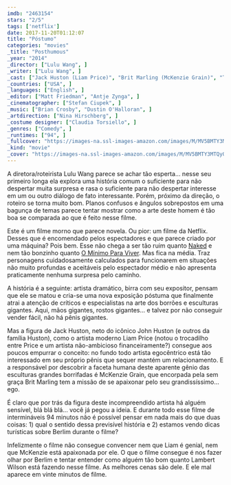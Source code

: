 ```yaml
---
imdb: "2463154"
stars: "2/5"
tags: ['netflix']
date: 2017-11-20T01:12:07
title: "Póstumo"
categories: "movies"
_title: "Posthumous"
_year: "2014"
_director: ["Lulu Wang", ]
_writer: ["Lulu Wang", ]
_cast: ["Jack Huston (Liam Price)", "Brit Marling (McKenzie Grain)", "Tom Schilling (Ben)", "Lambert Wilson (Daniel S. Volpe)", "Alexander Fehling (Erik Alder)", "Nikolai Kinski (Kaleb Moo)", "Martin Stange (Detective)", "Oleg Tikhomirov (Waiter)", "Joost Siedhoff (Landlord)", ]
_countries: ["USA", ]
_languages: ["English", ]
_editor: ["Matt Friedman", "Antje Zynga", ]
_cinematographer: ["Stefan Ciupek", ]
_music: ["Brian Crosby", "Dustin O'Halloran", ]
_artdirection: ["Nina Hirschberg", ]
_costume designer: ["Claudia Torsiello", ]
_genres: ["Comedy", ]
_runtimes: ["94", ]
_fullcover: "https://images-na.ssl-images-amazon.com/images/M/MV5BMTY3MTQyODkxNl5BMl5BanBnXkFtZTgwNDA0NTg4OTE@.jpg"
_kind: "movie"
_cover: "https://images-na.ssl-images-amazon.com/images/M/MV5BMTY3MTQyODkxNl5BMl5BanBnXkFtZTgwNDA0NTg4OTE@._V1._SX94_SY140_.jpg"
---
```

A diretora/roteirista Lulu Wang parece se achar tão esperta... nesse seu primeiro longa ela explora uma história comum o suficiente para não despertar muita surpresa e rasa o suficiente para não despertar interesse em um ou outro diálogo de fato interessante. Porém, próximo da direção, o roteiro se torna muito bom. Planos confusos e ângulos sobrepostos em uma bagunça de temas parece tentar mostrar como a arte deste homem é tão boa se comparada ao que é feito nesse filme.

Este é um filme morno que parece novela. Ou pior: um filme da Netflix. Desses que é encomendado pelos espectadores e que parece criado por uma máquina? Pois bem. Esse não chega a ser tão ruim quanto [Naked](/naked) e nem tão bonzinho quanto [O Mínimo Para Viver](/o-minimo-para-viver). Mas fica na média. Traz personagens cuidadosamente calculados para funcionarem em situações não muito profundas e aceitáveis pelo espectador médio e não apresenta praticamente nenhuma surpresa pelo caminho.

A história é a seguinte: artista dramático, birra com seu expositor, pensam que ele se matou e cria-se uma nova exposição póstuma que finalmente atrai a atenção de críticos e especialistas na arte dos borrões e esculturas gigantes. Aqui, mãos gigantes, rostos gigantes... e talvez por não conseguir vender fácil, não há pênis gigantes.

Mas a figura de Jack Huston, neto do icônico John Huston (e outros da família Huston), como o artista moderno Liam Price (notou o trocadilho entre Price e um artista não-ambicioso financeiramente?) consegue aos poucos empurrar o conceito: no fundo todo artista egocêntrico está tão interessado em seu próprio pênis que sequer mantém um relacionamento. E a responsável por descobrir a faceta humana deste aparente gênio das esculturas grandes borrifadas é McKenzie Grain, que encorpada pela sem graça Brit Marling tem a missão de se apaixonar pelo seu grandissíssimo... ego.

É claro que por trás da figura deste incompreendido artista há alguém sensível, blá blá blá... você já pegou a ideia. E durante todo esse filme de intermináveis 94 minutos não é possível pensar em nada mais do que duas coisas: 1) qual o sentido dessa previsível história e 2) estamos vendo dicas turísticas sobre Berlim durante o filme?

Infelizmente o filme não consegue convencer nem que Liam é genial, nem que McKenzie está apaixonada por ele. O que o filme consegue é nos fazer olhar por Berlim e tentar entender como alguém tão bom quanto Lambert Wilson está fazendo nesse filme. As melhores cenas são dele. E ele mal aparece em vinte minutos de filme.
